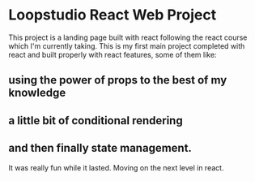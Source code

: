 # Loopstudio React Web Project

This project is a landing page built with react following the react course which I'm currently taking.
This is my first main project completed with react and built properly with react features, some of them like:

## using the power of props to the best of my knowledge

## a little bit of conditional rendering

## and then finally state management.

It was really fun while it lasted.
Moving on the next level in react.
